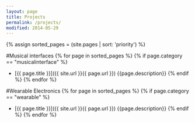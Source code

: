 ```yaml
---
layout: page
title: Projects
permalink: /projects/
modified: 2014-05-29
---
```


{% assign sorted_pages = (site.pages | sort: 'priority') %}

#Musical interfaces
{% for page in sorted_pages %}
{% if page.category == "musicalinterface" %}
* [{{ page.title }}]({{ site.url }}{{ page.url }}) {{page.description}}
{% endif %}
{% endfor %}


#Wearable Electronics
{% for page in sorted_pages %}
{% if page.category == "wearable" %}
* [{{ page.title }}]({{ site.url }}{{ page.url }}) {{page.description}}
{% endif %}
{% endfor %}
